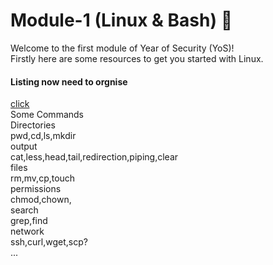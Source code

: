 # Module-1 (Linux & Bash) 🐧

Welcome to the first module of Year of Security (YoS)!</br>
Firstly here are some resources to get you started with Linux.

#### Listing now need to orgnise
[click](https://iitbacin.sharepoint.com/:f:/s/CSecClub/EoLOTs47EXJMlNvK1HTW71EBi2TLczEQe_sVaWxZWRB09A?e=YBqQLl)</br>
Some Commands</br>
Directories</br>
pwd,cd,ls,mkdir</br>
output</br>
cat,less,head,tail,redirection,piping,clear</br>
files</br>
rm,mv,cp,touch</br>
permissions</br>
chmod,chown,</br>
search</br>
grep,find</br>
network</br>
ssh,curl,wget,scp?</br>
...
